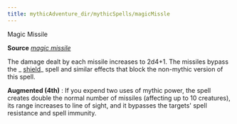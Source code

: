 ```yaml
---
title: mythicAdventure_dir/mythicSpells/magicMissle
---
```

Magic Missile

**Source** [_magic missile_](spell_dir/magicMissile#_magic-missile)

The damage dealt by each missile increases to 2d4+1. The missiles bypass the _ [shield](spells/shield#_shield)_ spell and similar effects that block the non-mythic version of this spell.

**Augmented (4th)** : If you expend two uses of mythic power, the spell creates double the normal number of missiles (affecting up to 10 creatures), its range increases to line of sight, and it bypasses the targets' spell resistance and spell immunity.

